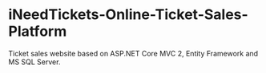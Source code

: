 # iNeedTickets-Online-Ticket-Sales-Platform
Ticket sales website based on ASP.NET Core MVC 2, Entity Framework and MS SQL Server.
